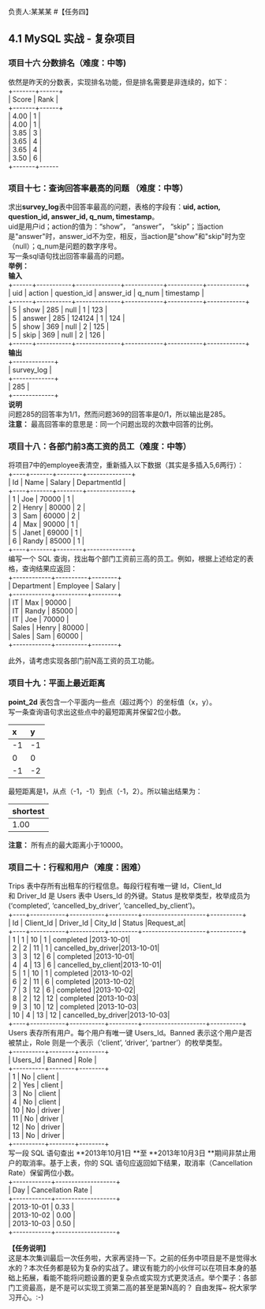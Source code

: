 负责人:某某某
#【任务四】 

## 4.1 MySQL 实战 - 复杂项目
  
### 项目十六 分数排名（难度：中等)
依然是昨天的分数表，实现排名功能，但是排名需要是非连续的，如下：  
+-------+------+  
| Score | Rank |  
+-------+------+  
| 4.00  | 1    |  
| 4.00  | 1    |  
| 3.85  | 3    |  
| 3.65  | 4    |  
| 3.65  | 4    |  
| 3.50  | 6    |  
+-------+------  
  
### 项目十七：查询回答率最高的问题 （难度：中等）  
求出**survey_log**表中回答率最高的问题，表格的字段有：**uid, action, question_id, answer_id, q_num, timestamp**。  
uid是用户id；action的值为：“show”， “answer”， “skip”；当action是"answer"时，answer_id不为空，相反，当action是"show"和"skip"时为空（null）；q_num是问题的数字序号。  
写一条sql语句找出回答率最高的问题。  
**举例：**  
**输入**  
+------+-----------+--------------+------------+-----------+------------+  
| uid  | action    | question_id  | answer_id  | q_num     | timestamp  |  
+------+-----------+--------------+------------+-----------+------------+  
| 5    | show      | 285          | null       | 1         | 123        |  
| 5    | answer    | 285          | 124124     | 1         | 124        |  
| 5    | show      | 369          | null       | 2         | 125        |  
| 5    | skip      | 369          | null       | 2         | 126        |  
+------+-----------+--------------+------------+-----------+------------+  
**输出**  
+-------------+  
| survey_log  |  
+-------------+  
|    285      |  
+-------------+  
**说明**  
问题285的回答率为1/1，然而问题369的回答率是0/1，所以输出是285。  
**注意：** 最高回答率的意思是：同一个问题出现的次数中回答的比例。  

### 项目十八：各部门前3高工资的员工（难度：中等）  
将项目7中的employee表清空，重新插入以下数据（其实是多插入5,6两行）：  
+----+-------+--------+--------------+  
| Id | Name  | Salary | DepartmentId |  
+----+-------+--------+--------------+  
| 1  | Joe   | 70000  | 1            |  
| 2  | Henry | 80000  | 2            |  
| 3  | Sam   | 60000  | 2            |  
| 4  | Max   | 90000  | 1            |  
| 5  | Janet | 69000  | 1            |  
| 6  | Randy | 85000  | 1            |  
+----+-------+--------+--------------+  
编写一个 SQL 查询，找出每个部门工资前三高的员工。例如，根据上述给定的表格，查询结果应返回：  
+------------+----------+--------+  
| Department | Employee | Salary |  
+------------+----------+--------+  
| IT         | Max      | 90000  |  
| IT         | Randy    | 85000  |  
| IT         | Joe      | 70000  |  
| Sales      | Henry    | 80000  |  
| Sales      | Sam      | 60000  |  
+------------+----------+--------+  

此外，请考虑实现各部门前N高工资的员工功能。  

### 项目十九：平面上最近距离  
**point_2d** 表包含一个平面内一些点（超过两个）的坐标值（x，y）。  
写一条查询语句求出这些点中的最短距离并保留2位小数。  

| x   | y   |
|:----|:----|
| -1   | -1   |
| 0   | 0   |
| -1   | -2   |

最短距离是1，从点（-1，-1）到点（-1，2）。所以输出结果为：  

| shortest   |
|:----|
| 1.00   |

**注意：** 所有点的最大距离小于10000。  

### 项目二十：行程和用户（难度：困难）  
Trips 表中存所有出租车的行程信息。每段行程有唯一键 Id，Client_Id 和 Driver_Id 是 Users 表中 Users_Id 的外键。Status 是枚举类型，枚举成员为 (‘completed’, ‘cancelled_by_driver’, ‘cancelled_by_client’)。  
+----+-----------+-----------+---------+--------------------+----------+  
| Id | Client_Id | Driver_Id | City_Id |        Status      |Request_at|  
+----+-----------+-----------+---------+--------------------+----------+  
| 1  |     1     |    10     |    1    |     completed      |2013-10-01|  
| 2  |     2     |    11     |    1    | cancelled_by_driver|2013-10-01|  
| 3  |     3     |    12     |    6    |     completed      |2013-10-01|  
| 4  |     4     |    13     |    6    | cancelled_by_client|2013-10-01|  
| 5  |     1     |    10     |    1    |     completed      |2013-10-02|  
| 6  |     2     |    11     |    6    |     completed      |2013-10-02|  
| 7  |     3     |    12     |    6    |     completed      |2013-10-02|  
| 8  |     2     |    12     |    12   |     completed      |2013-10-03|  
| 9  |     3     |    10     |    12   |     completed      |2013-10-03|   
| 10 |     4     |    13     |    12   | cancelled_by_driver|2013-10-03|  
+----+-----------+-----------+---------+--------------------+----------+  
Users 表存所有用户。每个用户有唯一键 Users_Id。Banned 表示这个用户是否被禁止，Role 则是一个表示（‘client’, ‘driver’, ‘partner’）的枚举类型。  
+----------+--------+--------+  
| Users_Id | Banned |  Role  |  
+----------+--------+--------+  
|    1     |   No   | client |  
|    2     |   Yes  | client |    
|    3     |   No   | client |  
|    4     |   No   | client |  
|    10    |   No   | driver |  
|    11    |   No   | driver |  
|    12    |   No   | driver |  
|    13    |   No   | driver |  
+----------+--------+--------+  
写一段 SQL 语句查出 **2013年10月1日 **至 **2013年10月3日 **期间非禁止用户的取消率。基于上表，你的 SQL 语句应返回如下结果，取消率（Cancellation Rate）保留两位小数。  
+------------+-------------------+  
|     Day    | Cancellation Rate |  
+------------+-------------------+  
| 2013-10-01 |       0.33        |  
| 2013-10-02 |       0.00        |  
| 2013-10-03 |       0.50        |  
+------------+-------------------+  


**【任务说明】**  
这是本次集训最后一次任务啦，大家再坚持一下。之前的任务中项目是不是觉得水水的？本次任务都是较为复杂的实战了。建议有能力的小伙伴可以在项目本身的基础上拓展，看能不能将问题设置的更复杂点或实现方式更灵活点。举个栗子：各部门工资最高，是不是可以实现工资第二高的甚至是第N高的？ 自由发挥~
祝大家学习开心。:-)  



